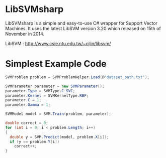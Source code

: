 LibSVMsharp
===========

LibSVMsharp is a simple and easy-to-use C# wrapper for Support Vector Machines. 
It uses the latest LibSVM version 3.20 which released on 15th of November in 2014.

LibSVM : http://www.csie.ntu.edu.tw/~cjlin/libsvm/

Simplest Example Code
===========

```C#
SVMProblem problem = SVMProblemHelper.Load(@"dataset_path.txt");

SVMParameter parameter = new SVMParameter();
parameter.Type = SVMType.C_SVC;
parameter.Kernel = SVMKernelType.RBF;
parameter.C = 1;
parameter.Gamma = 1;

SVMModel model = SVM.Train(problem, parameter);

double correct = 0;
for (int i = 0; i < problem.Length; i++)
{
  double y = SVM.Predict(model, problem.X[i]);
  if (y == problem.Y[i])
    correct++;
}
```
